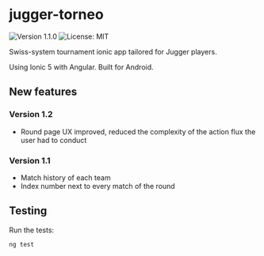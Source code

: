 # jugger-torneo

![Version 1.1.0](https://img.shields.io/badge/version-1.1.0-informational) ![License: MIT](https://img.shields.io/badge/license-MIT-green)

Swiss-system tournament ionic app tailored for Jugger players.

Using Ionic 5 with Angular. Built for Android.

## New features

### Version 1.2

- Round page UX improved, reduced the complexity of the action flux the user had to conduct

### Version 1.1

- Match history of each team
- Index number next to every match of the round

## Testing

Run the tests:

```shell
ng test
```
